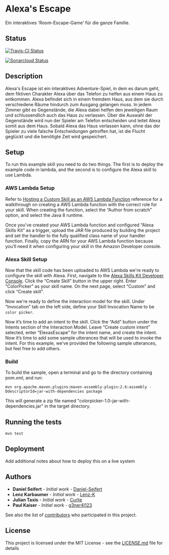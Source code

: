# Alexa's Escape

Ein interaktives 'Room-Escape-Game' für die ganze Familie.

## Status
[![Travis-CI Status](https://travis-ci.org/sweIhm-ws2018-19/skillproject-fr-15.svg?branch=master)](https://travis-ci.org/sweIhm-ws2018-19/skillproject-fr-15)

[![Sonarcloud Status](https://sonarcloud.io/api/project_badges/measure?id=alexa-skills-kit-samples:alexasescape&metric=alert_status)](https://sonarcloud.io/dashboard?id=alexa-skills-kit-samples:alexasescape)

## Description
Alexa's Escape ist ein interaktives Adventure-Spiel, in dem es darum geht, dem fiktiven Charakter Alexa über das Telefon zu helfen aus einem Haus zu entkommen. Alexa befindet sich in einem fremdem Haus, aus dem sie durch verschiedene Räume hindurch zum Ausgang gelangen muss. In jedem Zimmer gibt es Gegenstände, die Alexa dabei helfen den jeweiligen Raum und schlussendlich auch das Haus zu verlassen. Über die Auswahl der Gegenstände wird nun der Spieler am Telefon entscheiden und leitet Alexa somit aus dem Haus. Sobald Alexa das Haus verlassen kann, ohne das der Spieler zu viele falsche Entscheidungen getroffen hat, ist die Flucht geglückt und die benötigte Zeit wird gespeichert.

## Setup
To run this example skill you need to do two things. The first is to deploy the example code in lambda, and the second is to configure the Alexa skill to use Lambda.

### AWS Lambda Setup
Refer to [Hosting a Custom Skill as an AWS Lambda Function](https://developer.amazon.com/docs/custom-skills/host-a-custom-skill-as-an-aws-lambda-function.html) reference for a walkthrough on creating a AWS Lambda function with the correct role for your skill. When creating the function, select the “Author from scratch” option, and select the Java 8 runtime. 

Once you've created your AWS Lambda function and configured “Alexa Skills Kit” as a trigger, upload the JAR file produced by building the project and set the handler to the fully qualified class name of your handler function. Finally, copy the ARN for your AWS Lambda function because you’ll need it when configuring your skill in the Amazon Developer console.

### Alexa Skill Setup
Now that the skill code has been uploaded to AWS Lambda we're ready to configure the skill with Alexa. First, navigate to the [Alexa Skills Kit Developer Console](https://developer.amazon.com/alexa/console/ask). Click the “Create Skill” button in the upper right. Enter “ColorPicker” as your skill name. On the next page,  select “Custom” and click “Create skill”.
 
Now we're ready to define the interaction model for the skill. Under “Invocation” tab on the left side, define your Skill Invocation Name to be `color picker`. 
 
Now it’s time to add an intent to the skill. Click the “Add” button under the Intents section of the Interaction Model. Leave “Create custom intent” selected, enter “ElexasEscape” for the intent name, and create the intent. Now it’s time to add some sample utterances that will be used to invoke the intent. For this example, we’ve provided the following sample utterances, but feel free to add others.

### Build
To build the sample, open a terminal and go to the directory containing pom.xml, and run: 
```
mvn org.apache.maven.plugins:maven-assembly-plugin:2.6:assembly -DdescriptorId=jar-with-dependencies package
```
This will generate a zip file named "colorpicker-1.0-jar-with-dependencies.jar" in the target directory.


## Running the tests
```
mvn test
```

## Deployment

Add additional notes about how to deploy this on a live system

## Authors

* **Daniel Seifert** - *Initial work* - [Daniel-Seifert](https://github.com/Daniel-Seifert)
* **Lenz Karbaumer** - *Initial work* - [Lenz-K](https://github.com/Lenz-K)
* **Julian Taxis** - *Initial work* - [Curlie](https://github.com/Curlie)
* **Paul Kaiser** - *Initial work* - [g3ner4l123](https://github.com/g3ner4l123)

See also the list of [contributors](https://github.com/your/project/contributors) who participated in this project.

## License

This project is licensed under the MIT License - see the [LICENSE.md](LICENSE.md) file for details
